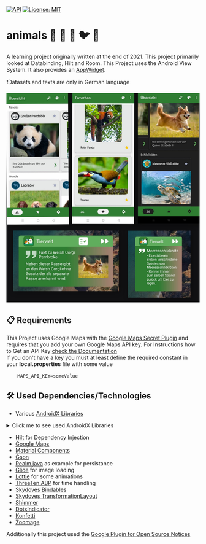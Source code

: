 [![API](https://img.shields.io/badge/API-23%2B-brightgreen.svg?style=flat)](https://android-arsenal.com/api?level=23)
[![License: MIT](https://img.shields.io/badge/License-MIT-yellow.svg)](https://opensource.org/licenses/MIT)

# animals 🐼 🐶 🐢 🐦 🦦

A learning project originally written at the end of 2021. This project primarily looked at Databinding, Hilt and Room.
This Project uses the Android View System. It also provides an [AppWidget](https://developer.android.com/develop/ui/views/appwidgets/overview).

❗Datasets and texts are only in German language

![Preview](/assets/collage.jpg "Preview Collage")

## 📋 Requirements

This Project uses Google Maps with the [Google Maps Secret Plugin](https://developers.google.com/maps/documentation/android-sdk/secrets-gradle-plugin) and requires that you add your own Google Maps API key. For Instructions how to Get an API Key [check the Documentation](https://developers.google.com/maps/documentation/android-sdk/get-api-key)<br/>
If you don't have a key you must at least define the required constant in your <b>local.properties</b> file with some value
```
    MAPS_API_KEY=someValue
```

## 🛠️ Used Dependencies/Technologies

- Various [AndroidX Libraries](https://developer.android.com/jetpack/androidx/versions#version-table)
<details>
  <summary>Click me to see used AndroidX Libraries</summary>

- appcompat
- activity
- browser
- core
- constraint
- fragment
- lifecycle
- navigation
- preference
- recyclerview (selection)
- room
- transition
- viewpager2
- work
</details>

- [Hilt](https://developer.android.com/jetpack/androidx/releases/hilt) for Dependency Injection
- [Google Maps](https://developers.google.com/maps/documentation/android-sdk/)
- [Material Components](https://github.com/material-components/material-components-android)
- [Gson](https://github.com/google/gson)
- [Realm java](https://github.com/realm/realm-java) as example for persistance
- [Glide](https://bumptech.github.io/glide/) for image loading
- [Lottie](https://github.com/airbnb/lottie-android) for some animations
- [ThreeTen ABP](https://github.com/JakeWharton/ThreeTenABP) for time handling
- [Skydoves Bindables](https://github.com/skydoves/Bindables)
- [Skydoves TransformationLayout](https://github.com/skydoves/TransformationLayout)
- [Shimmer](https://github.com/facebookarchive/shimmer-android)
- [DotsIndicator](https://github.com/tommybuonomo/dotsindicator)
- [Konfetti](https://github.com/DanielMartinus/Konfetti)
- [Zoomage](https://github.com/jsibbold/zoomage)

Additionally this project used the [Google Plugin for Open Source Notices](https://developers.google.com/android/guides/opensource)